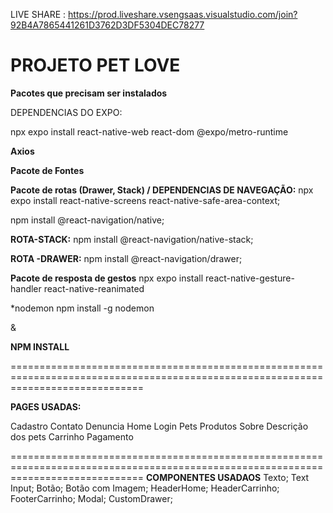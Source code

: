 LIVE SHARE : https://prod.liveshare.vsengsaas.visualstudio.com/join?92B4A7865441261D3762D3DF5304DEC78277

**PROJETO PET LOVE**
====================================================================================================================================================

**Pacotes que precisam ser instalados**

DEPENDENCIAS DO EXPO:

npx expo install react-native-web react-dom @expo/metro-runtime

**Axios**

**Pacote de Fontes** 

**Pacote de rotas (Drawer, Stack) / DEPENDENCIAS DE NAVEGAÇÃO:**
npx expo install react-native-screens react-native-safe-area-context;

npm install @react-navigation/native;

**ROTA-STACK:** npm install @react-navigation/native-stack;

**ROTA -DRAWER:** npm install @react-navigation/drawer;

**Pacote de resposta de gestos**
npx expo install react-native-gesture-handler react-native-reanimated

*nodemon
npm install -g nodemon

&

**NPM INSTALL** 

===================================================================================================================================

**PAGES USADAS:**

Cadastro 
Contato 
Denuncia 
Home
Login
Pets
Produtos
Sobre
Descrição dos pets
Carrinho
Pagamento

===================================================================================================================================
**COMPONENTES USADAOS**
Texto;
Text Input;
Botão;
Botão com Imagem;
HeaderHome;
HeaderCarrinho;
FooterCarrinho;
Modal;
CustomDrawer;
